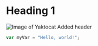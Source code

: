 # Heading 1
![Image of Yaktocat](https://octodex.github.com/images/yaktocat.png)
Added header
``` javascript
var myVar = "Hello, world!";
```
